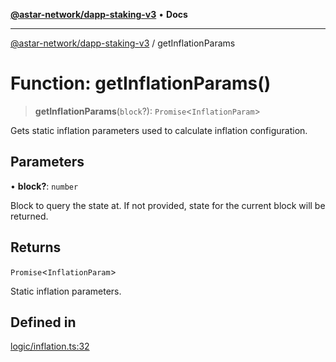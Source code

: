 [**@astar-network/dapp-staking-v3**](../README.md) • **Docs**

***

[@astar-network/dapp-staking-v3](../globals.md) / getInflationParams

# Function: getInflationParams()

> **getInflationParams**(`block`?): `Promise`\<`InflationParam`\>

Gets static inflation parameters used to calculate inflation configuration.

## Parameters

• **block?**: `number`

Block to query the state at. If not provided, state for the current block will be returned.

## Returns

`Promise`\<`InflationParam`\>

Static inflation parameters.

## Defined in

[logic/inflation.ts:32](https://github.com/AstarNetwork/dapp-staking/blob/0eeb0e659e92439d12d988aa8e04d80fa51d55f9/packages/astar-dapp-staking-v3/src/logic/inflation.ts#L32)

